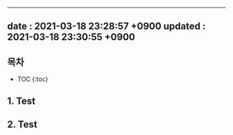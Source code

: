 # 

---
date : 2021-03-18 23:28:57 +0900
updated : 2021-03-18 23:30:55 +0900
---

## 목차
* TOC
{:toc}

## 1. Test
## 2. Test
